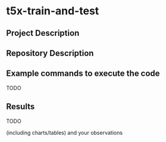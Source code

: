 # t5x-train-and-test

## Project Description



## Repository Description



## Example commands to execute the code    

TODO

## Results

TODO

(including charts/tables) and your observations  

